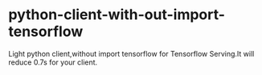 # python-client-with-out-import-tensorflow
Light python client,without import tensorflow for Tensorflow Serving.It will reduce 0.7s for your client.
